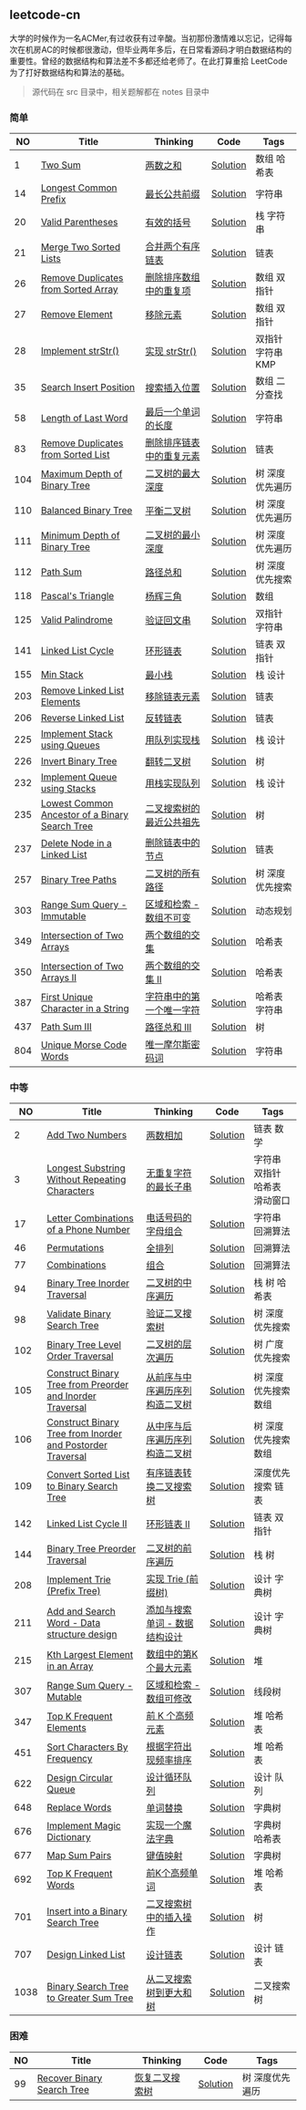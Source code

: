 ## leetcode-cn
大学的时候作为一名ACMer,有过收获有过辛酸。当初那份激情难以忘记，记得每次在机房AC的时候都很激动，但毕业两年多后，在日常看源码才明白数据结构的重要性。曾经的数据结构和算法差不多都还给老师了。在此打算重拾 LeetCode 为了打好数据结构和算法的基础。

> 源代码在 src 目录中，相关题解都在 notes 目录中

### 简单
| NO | Title | Thinking | Code | Tags |
| --- | --- | --- | --- | --- |
| 1 | [Two Sum](https://leetcode-cn.com/problems/two-sum/) | [两数之和](https://github.com/AnthonyZero/leetcode-cn/tree/master/notes/0001) | [Solution](https://github.com/AnthonyZero/leetcode-cn/blob/master/src/com/anthonyzero/easy/_0001/Solution.java) | 数组 哈希表 |
| 14 | [Longest Common Prefix](https://leetcode-cn.com/problems/longest-common-prefix/) | [最长公共前缀](https://github.com/AnthonyZero/leetcode-cn/tree/master/notes/0014) | [Solution](https://github.com/AnthonyZero/leetcode-cn/blob/master/src/com/anthonyzero/easy/_0014/Solution.java) | 字符串 |
| 20 | [Valid Parentheses](https://leetcode-cn.com/problems/valid-parentheses/)| [有效的括号](https://github.com/AnthonyZero/leetcode-cn/tree/master/notes/0020) | [Solution](https://github.com/AnthonyZero/leetcode-cn/blob/master/src/com/anthonyzero/easy/_0020/Solution.java) | 栈 字符串 |
| 21 | [Merge Two Sorted Lists](https://leetcode-cn.com/problems/merge-two-sorted-lists/)| [合并两个有序链表](https://github.com/AnthonyZero/leetcode-cn/tree/master/notes/0021) | [Solution](https://github.com/AnthonyZero/leetcode-cn/blob/master/src/com/anthonyzero/easy/_0021/Solution.java) | 链表 |
| 26 | [Remove Duplicates from Sorted Array](https://leetcode-cn.com/problems/remove-duplicates-from-sorted-array/)| [删除排序数组中的重复项](https://github.com/AnthonyZero/leetcode-cn/tree/master/notes/0026) | [Solution](https://github.com/AnthonyZero/leetcode-cn/blob/master/src/com/anthonyzero/easy/_0026/Solution.java) | 数组 双指针 |
| 27 | [Remove Element](https://leetcode-cn.com/problems/remove-element/)| [移除元素](https://github.com/AnthonyZero/leetcode-cn/tree/master/notes/0027) | [Solution](https://github.com/AnthonyZero/leetcode-cn/blob/master/src/com/anthonyzero/easy/_0027/Solution.java) | 数组 双指针 |
| 28 | [Implement strStr()](https://leetcode-cn.com/problems/implement-strstr/)| [实现 strStr()](https://github.com/AnthonyZero/leetcode-cn/tree/master/notes/0028) | [Solution](https://github.com/AnthonyZero/leetcode-cn/blob/master/src/com/anthonyzero/easy/_0028/Solution.java) | 双指针 字符串 KMP|
| 35 | [Search Insert Position](https://leetcode-cn.com/problems/search-insert-position/)| [搜索插入位置](https://github.com/AnthonyZero/leetcode-cn/tree/master/notes/0035) | [Solution](https://github.com/AnthonyZero/leetcode-cn/blob/master/src/com/anthonyzero/easy/_0035/Solution.java) | 数组 二分查找|
| 58 | [Length of Last Word](https://leetcode-cn.com/problems/length-of-last-word/) | [最后一个单词的长度](https://github.com/AnthonyZero/leetcode-cn/tree/master/notes/0058) | [Solution](https://github.com/AnthonyZero/leetcode-cn/blob/master/src/com/anthonyzero/easy/_0058/Solution.java) | 字符串 |
| 83 | [Remove Duplicates from Sorted List](https://leetcode-cn.com/problems/remove-duplicates-from-sorted-list/) | [删除排序链表中的重复元素](https://github.com/AnthonyZero/leetcode-cn/tree/master/notes/0083) | [Solution](https://github.com/AnthonyZero/leetcode-cn/blob/master/src/com/anthonyzero/easy/_0083/Solution.java) | 链表 |
| 104 | [Maximum Depth of Binary Tree](https://leetcode-cn.com/problems/maximum-depth-of-binary-tree/) | [二叉树的最大深度](https://github.com/AnthonyZero/leetcode-cn/tree/master/notes/0104) | [Solution](https://github.com/AnthonyZero/leetcode-cn/blob/master/src/com/anthonyzero/easy/_0104/Solution.java) | 树 深度优先遍历 |
| 110 | [Balanced Binary Tree](https://leetcode-cn.com/problems/balanced-binary-tree/) | [平衡二叉树](https://github.com/AnthonyZero/leetcode-cn/tree/master/notes/0110) | [Solution](https://github.com/AnthonyZero/leetcode-cn/blob/master/src/com/anthonyzero/easy/_0110/Solution.java) | 树 深度优先遍历 |
| 111 | [Minimum Depth of Binary Tree](https://leetcode-cn.com/problems/minimum-depth-of-binary-tree/) | [二叉树的最小深度](https://github.com/AnthonyZero/leetcode-cn/tree/master/notes/0111) | [Solution](https://github.com/AnthonyZero/leetcode-cn/blob/master/src/com/anthonyzero/easy/_0111/Solution.java) | 树 深度优先遍历 |
| 112 | [Path Sum](https://leetcode-cn.com/problems/path-sum/) | [路径总和](https://github.com/AnthonyZero/leetcode-cn/tree/master/notes/0112) | [Solution](https://github.com/AnthonyZero/leetcode-cn/blob/master/src/com/anthonyzero/easy/_0112/Solution.java) | 树 深度优先搜索 |
| 118 | [Pascal's Triangle](https://leetcode-cn.com/problems/pascals-triangle/) | [杨辉三角](https://github.com/AnthonyZero/leetcode-cn/tree/master/notes/0118) | [Solution](https://github.com/AnthonyZero/leetcode-cn/blob/master/src/com/anthonyzero/easy/_0118/Solution.java) | 数组 |
| 125 | [Valid Palindrome](https://leetcode-cn.com/problems/valid-palindrome/) | [验证回文串](https://github.com/AnthonyZero/leetcode-cn/tree/master/notes/0125) | [Solution](https://github.com/AnthonyZero/leetcode-cn/blob/master/src/com/anthonyzero/easy/_0125/Solution.java) | 双指针 字符串 |
| 141 | [Linked List Cycle](https://leetcode-cn.com/problems/linked-list-cycle/) | [环形链表](https://github.com/AnthonyZero/leetcode-cn/tree/master/notes/0141) | [Solution](https://github.com/AnthonyZero/leetcode-cn/blob/master/src/com/anthonyzero/easy/_0141/Solution.java) | 链表 双指针 |
| 155 | [Min Stack](https://leetcode-cn.com/problems/min-stack/) | [最小栈](https://github.com/AnthonyZero/leetcode-cn/tree/master/notes/0155) | [Solution](https://github.com/AnthonyZero/leetcode-cn/blob/master/src/com/anthonyzero/easy/_0155/Solution.java) | 栈 设计 |
| 203 | [Remove Linked List Elements](https://leetcode-cn.com/problems/remove-linked-list-elements/) | [移除链表元素](https://github.com/AnthonyZero/leetcode-cn/tree/master/notes/0203) | [Solution](https://github.com/AnthonyZero/leetcode-cn/blob/master/src/com/anthonyzero/easy/_0203/Solution.java) | 链表 |
| 206 | [Reverse Linked List](https://leetcode-cn.com/problems/reverse-linked-list/) | [反转链表](https://github.com/AnthonyZero/leetcode-cn/tree/master/notes/0206) | [Solution](https://github.com/AnthonyZero/leetcode-cn/blob/master/src/com/anthonyzero/easy/_0206/Solution.java) | 链表 |
| 225 | [Implement Stack using Queues](https://leetcode-cn.com/problems/implement-stack-using-queues/) | [用队列实现栈](https://github.com/AnthonyZero/leetcode-cn/tree/master/notes/0225) | [Solution](https://github.com/AnthonyZero/leetcode-cn/blob/master/src/com/anthonyzero/easy/_0225/Solution.java) | 栈 设计 |
| 226 | [Invert Binary Tree](https://leetcode-cn.com/problems/invert-binary-tree/) | [翻转二叉树](https://github.com/AnthonyZero/leetcode-cn/tree/master/notes/0226) | [Solution](https://github.com/AnthonyZero/leetcode-cn/blob/master/src/com/anthonyzero/easy/_0226/Solution.java) | 树 |
| 232 | [Implement Queue using Stacks](https://leetcode-cn.com/problems/implement-queue-using-stacks/) | [用栈实现队列](https://github.com/AnthonyZero/leetcode-cn/tree/master/notes/0232) | [Solution](https://github.com/AnthonyZero/leetcode-cn/blob/master/src/com/anthonyzero/easy/_0232/Solution.java) | 栈 设计 |
| 235 | [Lowest Common Ancestor of a Binary Search Tree](https://leetcode-cn.com/problems/lowest-common-ancestor-of-a-binary-search-tree/) | [二叉搜索树的最近公共祖先](https://github.com/AnthonyZero/leetcode-cn/tree/master/notes/0235) | [Solution](https://github.com/AnthonyZero/leetcode-cn/blob/master/src/com/anthonyzero/easy/_0235/Solution.java) | 树 |
| 237 | [Delete Node in a Linked List](https://leetcode-cn.com/problems/delete-node-in-a-linked-list/) | [删除链表中的节点](https://github.com/AnthonyZero/leetcode-cn/tree/master/notes/0237) | [Solution](https://github.com/AnthonyZero/leetcode-cn/blob/master/src/com/anthonyzero/easy/_0237/Solution.java) | 链表 |
| 257 | [Binary Tree Paths](https://leetcode-cn.com/problems/binary-tree-paths/) | [二叉树的所有路径](https://github.com/AnthonyZero/leetcode-cn/tree/master/notes/0257) | [Solution](https://github.com/AnthonyZero/leetcode-cn/blob/master/src/com/anthonyzero/easy/_0257/Solution.java) | 树 深度优先搜索 |
| 303 | [Range Sum Query - Immutable](https://leetcode-cn.com/problems/range-sum-query-immutable/) | [区域和检索 - 数组不可变](https://github.com/AnthonyZero/leetcode-cn/tree/master/notes/0303) | [Solution](https://github.com/AnthonyZero/leetcode-cn/blob/master/src/com/anthonyzero/easy/_0303/Solution.java) | 动态规划 |
| 349 | [Intersection of Two Arrays](https://leetcode-cn.com/problems/intersection-of-two-arrays/) | [两个数组的交集](https://github.com/AnthonyZero/leetcode-cn/tree/master/notes/0349) | [Solution](https://github.com/AnthonyZero/leetcode-cn/blob/master/src/com/anthonyzero/easy/_0349/Solution.java) | 哈希表 |
| 350 | [Intersection of Two Arrays II](https://leetcode-cn.com/problems/intersection-of-two-arrays-ii/) | [ 两个数组的交集 II](https://github.com/AnthonyZero/leetcode-cn/tree/master/notes/0350) | [Solution](https://github.com/AnthonyZero/leetcode-cn/blob/master/src/com/anthonyzero/easy/_0350/Solution.java) | 哈希表 |
| 387 | [First Unique Character in a String](https://leetcode-cn.com/problems/first-unique-character-in-a-string/) | [ 字符串中的第一个唯一字符](https://github.com/AnthonyZero/leetcode-cn/tree/master/notes/0387) | [Solution](https://github.com/AnthonyZero/leetcode-cn/blob/master/src/com/anthonyzero/easy/_0387/Solution.java) | 哈希表 字符串 |
| 437 | [Path Sum III](https://leetcode-cn.com/problems/path-sum-iii/) | [路径总和 III](https://github.com/AnthonyZero/leetcode-cn/tree/master/notes/0437) | [Solution](https://github.com/AnthonyZero/leetcode-cn/blob/master/src/com/anthonyzero/easy/_0437/Solution.java) | 树 |
| 804 | [Unique Morse Code Words](https://leetcode-cn.com/problems/unique-morse-code-words/) | [ 唯一摩尔斯密码词](https://github.com/AnthonyZero/leetcode-cn/tree/master/notes/0804) | [Solution](https://github.com/AnthonyZero/leetcode-cn/blob/master/src/com/anthonyzero/easy/_0804/Solution.java) | 字符串 |

### 中等
| NO | Title | Thinking | Code | Tags |
| --- | --- | --- | --- | --- |
| 2 | [Add Two Numbers](https://leetcode-cn.com/problems/add-two-numbers/) | [两数相加](https://github.com/AnthonyZero/leetcode-cn/tree/master/notes/0002) | [Solution](https://github.com/AnthonyZero/leetcode-cn/blob/master/src/com/anthonyzero/medium/_0002/Solution.java) | 链表 数学|
| 3 | [Longest Substring Without Repeating Characters](https://leetcode-cn.com/problems/longest-substring-without-repeating-characters/) | [无重复字符的最长子串](https://github.com/AnthonyZero/leetcode-cn/tree/master/notes/0003) | [Solution](https://github.com/AnthonyZero/leetcode-cn/blob/master/src/com/anthonyzero/medium/_0003/Solution.java) | 字符串 双指针 哈希表 滑动窗口|
| 17 | [Letter Combinations of a Phone Number](https://leetcode-cn.com/problems/letter-combinations-of-a-phone-number/) | [电话号码的字母组合](https://github.com/AnthonyZero/leetcode-cn/tree/master/notes/0017) | [Solution](https://github.com/AnthonyZero/leetcode-cn/blob/master/src/com/anthonyzero/medium/_0017/Solution.java) | 字符串 回溯算法|
| 46 | [Permutations](https://leetcode-cn.com/problems/permutations/) | [全排列](https://github.com/AnthonyZero/leetcode-cn/tree/master/notes/0046) | [Solution](https://github.com/AnthonyZero/leetcode-cn/blob/master/src/com/anthonyzero/medium/_0046/Solution.java) | 回溯算法|
| 77 | [Combinations](https://leetcode-cn.com/problems/combinations/) | [组合](https://github.com/AnthonyZero/leetcode-cn/tree/master/notes/0077) | [Solution](https://github.com/AnthonyZero/leetcode-cn/blob/master/src/com/anthonyzero/medium/_0077/Solution.java) | 回溯算法|
| 94 | [Binary Tree Inorder Traversal](https://leetcode-cn.com/problems/binary-tree-inorder-traversal/) | [二叉树的中序遍历](https://github.com/AnthonyZero/leetcode-cn/tree/master/notes/0094) | [Solution](https://github.com/AnthonyZero/leetcode-cn/blob/master/src/com/anthonyzero/medium/_0094/Solution.java) | 栈 树 哈希表 |
| 98 | [Validate Binary Search Tree](https://leetcode-cn.com/problems/validate-binary-search-tree/) | [验证二叉搜索树](https://github.com/AnthonyZero/leetcode-cn/tree/master/notes/0098) | [Solution](https://github.com/AnthonyZero/leetcode-cn/blob/master/src/com/anthonyzero/medium/_0098/Solution.java) | 树 深度优先搜索|
| 102 | [Binary Tree Level Order Traversal](https://leetcode-cn.com/problems/binary-tree-level-order-traversal/) | [二叉树的层次遍历](https://github.com/AnthonyZero/leetcode-cn/tree/master/notes/0102) | [Solution](https://github.com/AnthonyZero/leetcode-cn/blob/master/src/com/anthonyzero/medium/_0102/Solution.java) | 树 广度优先搜索|
| 105 | [Construct Binary Tree from Preorder and Inorder Traversal](https://leetcode-cn.com/problems/construct-binary-tree-from-preorder-and-inorder-traversal/) | [从前序与中序遍历序列构造二叉树](https://github.com/AnthonyZero/leetcode-cn/tree/master/notes/0105) | [Solution](https://github.com/AnthonyZero/leetcode-cn/blob/master/src/com/anthonyzero/medium/_0105/Solution.java) | 树 深度优先搜索 数组|
| 106 | [Construct Binary Tree from Inorder and Postorder Traversal](https://leetcode-cn.com/problems/construct-binary-tree-from-inorder-and-postorder-traversal/) | [从中序与后序遍历序列构造二叉树](https://github.com/AnthonyZero/leetcode-cn/tree/master/notes/0106) | [Solution](https://github.com/AnthonyZero/leetcode-cn/blob/master/src/com/anthonyzero/medium/_0106/Solution.java) | 树 深度优先搜索 数组|
| 109 | [Convert Sorted List to Binary Search Tree](https://leetcode-cn.com/problems/convert-sorted-list-to-binary-search-tree/) | [有序链表转换二叉搜索树](https://github.com/AnthonyZero/leetcode-cn/tree/master/notes/0109) | [Solution](https://github.com/AnthonyZero/leetcode-cn/blob/master/src/com/anthonyzero/medium/_0109/Solution.java) | 深度优先搜索 链表|
| 142 | [Linked List Cycle II](https://leetcode-cn.com/problems/linked-list-cycle-ii/) | [环形链表 II](https://github.com/AnthonyZero/leetcode-cn/tree/master/notes/0142) | [Solution](https://github.com/AnthonyZero/leetcode-cn/blob/master/src/com/anthonyzero/medium/_0142/Solution.java) | 链表 双指针|
| 144 | [Binary Tree Preorder Traversal](https://leetcode-cn.com/problems/binary-tree-preorder-traversal/) | [二叉树的前序遍历](https://github.com/AnthonyZero/leetcode-cn/tree/master/notes/0144) | [Solution](https://github.com/AnthonyZero/leetcode-cn/blob/master/src/com/anthonyzero/medium/_0144/Solution.java) | 栈 树|
| 208 | [Implement Trie (Prefix Tree)](https://leetcode-cn.com/problems/implement-trie-prefix-tree/) | [实现 Trie (前缀树)](https://github.com/AnthonyZero/leetcode-cn/tree/master/notes/0208) | [Solution](https://github.com/AnthonyZero/leetcode-cn/blob/master/src/com/anthonyzero/medium/_0208/Solution.java) | 设计 字典树 |
| 211 | [Add and Search Word - Data structure design](https://leetcode-cn.com/problems/add-and-search-word-data-structure-design/) | [添加与搜索单词 - 数据结构设计](https://github.com/AnthonyZero/leetcode-cn/tree/master/notes/0211) | [Solution](https://github.com/AnthonyZero/leetcode-cn/blob/master/src/com/anthonyzero/medium/_0211/Solution.java) | 设计 字典树 |
| 215 | [Kth Largest Element in an Array](https://leetcode-cn.com/problems/kth-largest-element-in-an-array/) | [数组中的第K个最大元素](https://github.com/AnthonyZero/leetcode-cn/tree/master/notes/0215) | [Solution](https://github.com/AnthonyZero/leetcode-cn/blob/master/src/com/anthonyzero/medium/_0215/Solution.java) | 堆 |
| 307 | [Range Sum Query - Mutable](https://leetcode-cn.com/problems/range-sum-query-mutable/) | [区域和检索 - 数组可修改](https://github.com/AnthonyZero/leetcode-cn/tree/master/notes/0307) | [Solution](https://github.com/AnthonyZero/leetcode-cn/blob/master/src/com/anthonyzero/medium/_0307/Solution.java) | 线段树 |
| 347 | [Top K Frequent Elements](https://leetcode-cn.com/problems/top-k-frequent-elements/) | [前 K 个高频元素](https://github.com/AnthonyZero/leetcode-cn/tree/master/notes/0347) | [Solution](https://github.com/AnthonyZero/leetcode-cn/blob/master/src/com/anthonyzero/medium/_0347/Solution.java) | 堆 哈希表|
| 451 | [Sort Characters By Frequency](https://leetcode-cn.com/problems/sort-characters-by-frequency/) | [根据字符出现频率排序](https://github.com/AnthonyZero/leetcode-cn/tree/master/notes/0451) | [Solution](https://github.com/AnthonyZero/leetcode-cn/blob/master/src/com/anthonyzero/medium/_0451/Solution.java) | 堆 哈希表|
| 622 | [Design Circular Queue](https://leetcode-cn.com/problems/design-circular-queue/) | [设计循环队列](https://github.com/AnthonyZero/leetcode-cn/tree/master/notes/0622) | [Solution](https://github.com/AnthonyZero/leetcode-cn/blob/master/src/com/anthonyzero/medium/_0622/Solution.java) | 设计 队列|
| 648 | [Replace Words](https://leetcode-cn.com/problems/replace-words/) | [单词替换](https://github.com/AnthonyZero/leetcode-cn/tree/master/notes/0648) | [Solution](https://github.com/AnthonyZero/leetcode-cn/blob/master/src/com/anthonyzero/medium/_0648/Solution.java) | 字典树 |
| 676 | [Implement Magic Dictionary](https://leetcode-cn.com/problems/implement-magic-dictionary/) | [实现一个魔法字典](https://github.com/AnthonyZero/leetcode-cn/tree/master/notes/0676) | [Solution](https://github.com/AnthonyZero/leetcode-cn/blob/master/src/com/anthonyzero/medium/_0676/Solution.java) | 字典树 哈希表 |
| 677 | [Map Sum Pairs](https://leetcode-cn.com/problems/map-sum-pairs/) | [键值映射](https://github.com/AnthonyZero/leetcode-cn/tree/master/notes/0677) | [Solution](https://github.com/AnthonyZero/leetcode-cn/blob/master/src/com/anthonyzero/medium/_0677/Solution.java) | 字典树 |
| 692 | [Top K Frequent Words](https://leetcode-cn.com/problems/top-k-frequent-words/) | [前K个高频单词](https://github.com/AnthonyZero/leetcode-cn/tree/master/notes/0692) | [Solution](https://github.com/AnthonyZero/leetcode-cn/blob/master/src/com/anthonyzero/medium/_0692/Solution.java) | 堆 哈希表 |
| 701 | [Insert into a Binary Search Tree](https://leetcode-cn.com/problems/insert-into-a-binary-search-tree/) | [二叉搜索树中的插入操作](https://github.com/AnthonyZero/leetcode-cn/tree/master/notes/0701) | [Solution](https://github.com/AnthonyZero/leetcode-cn/blob/master/src/com/anthonyzero/medium/_0701/Solution.java) | 树|
| 707 | [Design Linked List](https://leetcode-cn.com/problems/design-linked-list/) | [设计链表](https://github.com/AnthonyZero/leetcode-cn/tree/master/notes/0707) | [Solution](https://github.com/AnthonyZero/leetcode-cn/blob/master/src/com/anthonyzero/medium/_0707/Solution.java) |设计 链表|
| 1038 | [Binary Search Tree to Greater Sum Tree](https://leetcode-cn.com/problems/binary-search-tree-to-greater-sum-tree/) | [从二叉搜索树到更大和树](https://github.com/AnthonyZero/leetcode-cn/tree/master/notes/1038) | [Solution](https://github.com/AnthonyZero/leetcode-cn/blob/master/src/com/anthonyzero/medium/_1038/Solution.java) | 二叉搜索树 |

### 困难
| NO | Title | Thinking | Code | Tags |
| --- | --- | --- | --- | --- |
| 99 | [Recover Binary Search Tree](https://leetcode-cn.com/problems/recover-binary-search-tree/) | [恢复二叉搜索树](https://github.com/AnthonyZero/leetcode-cn/tree/master/notes/0099) | [Solution](https://github.com/AnthonyZero/leetcode-cn/blob/master/src/com/anthonyzero/hard/_0099/Solution.java) | 树 深度优先遍历 |
